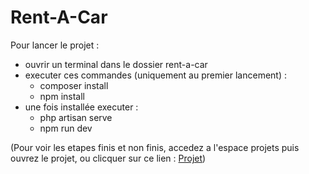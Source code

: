 # Rent-A-Car

Pour lancer le projet : 
  - ouvrir un terminal dans le dossier rent-a-car
  - executer ces commandes (uniquement au premier lancement) :
    -  composer install
    -  npm install
  - une fois installée executer :
    -  php artisan serve
    -  npm run dev

(Pour voir les etapes finis et non finis, accedez a l'espace projets puis ouvrez le projet, ou clicquer sur ce lien : [Projet](https://github.com/users/Natouillelevrai/projects/3))

